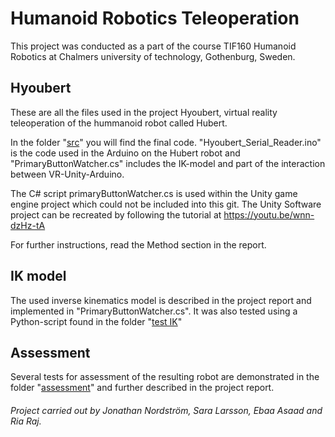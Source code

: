 # Humanoid Robotics Teleoperation

This project was conducted as a part of the course TIF160 Humanoid Robotics at Chalmers university of technology, Gothenburg, Sweden.

##           Hyoubert
These are all the files used in the project Hyoubert, virtual reality teleoperation of the hummanoid robot called Hubert.

In the folder "[src](https://github.com/Ebiz95/Humanoid-Robotics-Teleoperation-Hyoubert/tree/main/src)" you will find the final code.  "Hyoubert_Serial_Reader.ino" is the code used in the Arduino on the Hubert robot and "PrimaryButtonWatcher.cs" includes the IK-model and part of the interaction between VR-Unity-Arduino. 

The C# script primaryButtonWatcher.cs is used within the Unity game engine project which could not be included into this git.
The Unity Software project can be recreated by following the tutorial at https://youtu.be/wnn-dzHz-tA

For further instructions, read the Method section in the report.

##         IK model
The used inverse kinematics model is described in the project report and implemented in "PrimaryButtonWatcher.cs". It was also tested using a Python-script found in the folder "[test IK](https://github.com/Ebiz95/Humanoid-Robotics-Teleoperation-Hyoubert/tree/main/test_IK)"

##        Assessment
Several tests for assessment of the resulting robot are demonstrated in the folder "[assessment](https://github.com/Ebiz95/Humanoid-Robotics-Teleoperation-Hyoubert/tree/main/assessment)" and further described in the project report. 

###### Project carried out by Jonathan Nordström, Sara Larsson, Ebaa Asaad and Ria Raj.

